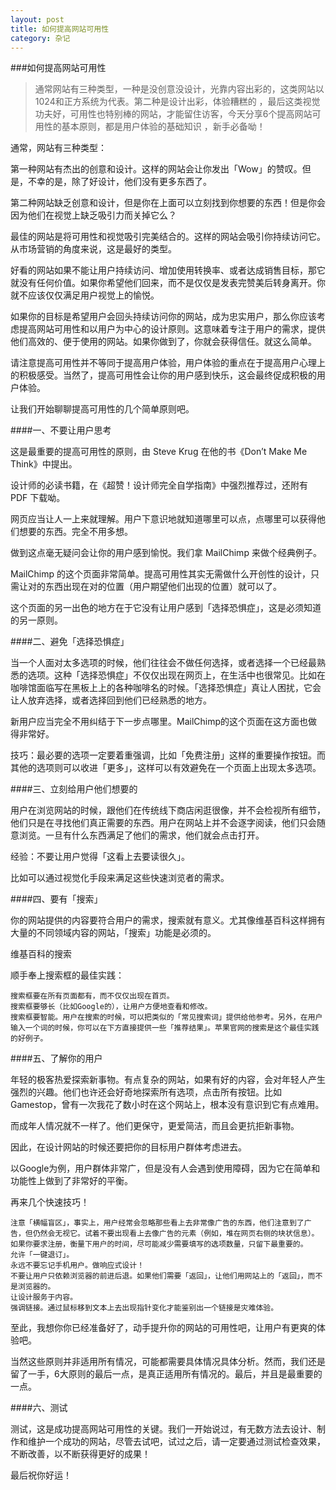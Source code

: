 ```yaml
---
layout: post
title: 如何提高网站可用性
category: 杂记
---
```

###如何提高网站可用性

>通常网站有三种类型，一种是没创意没设计，光靠内容出彩的，这类网站以1024和正方系统为代表。第二种是设计出彩，体验糟糕的   ，最后这类视觉功夫好，可用性也特别棒的网站，才能留住访客，今天分享6个提高网站可用性的基本原则，都是用户体验的基础知识  ，新手必备呦！

通常，网站有三种类型：

第一种网站有杰出的创意和设计。这样的网站会让你发出「Wow」的赞叹。但是，不幸的是，除了好设计，他们没有更多东西了。

第二种网站缺乏创意和设计，但是你在上面可以立刻找到你想要的东西！但是你会因为他们在视觉上缺乏吸引力而关掉它么？

最佳的网站是将可用性和视觉吸引完美结合的。这样的网站会吸引你持续访问它。从市场营销的角度来说，这是最好的类型。

好看的网站如果不能让用户持续访问、增加使用转换率、或者达成销售目标，那它就没有任何价值。如果你希望他们回来，而不是仅仅是发表完赞美后转身离开。你就不应该仅仅满足用户视觉上的愉悦。

如果你的目标是希望用户会回头持续访问你的网站，成为忠实用户，那么你应该考虑提高网站可用性和以用户为中心的设计原则。这意味着专注于用户的需求，提供他们高效的、便于使用的网站。如果你做到了，你就会获得信任。就这么简单。

请注意提高可用性并不等同于提高用户体验，用户体验的重点在于提高用户心理上的积极感受。当然了，提高可用性会让你的用户感到快乐，这会最终促成积极的用户体验。

让我们开始聊聊提高可用性的几个简单原则吧。


####一、不要让用户思考

这是最重要的提高可用性的原则，由 Steve Krug 在他的书《Don’t Make Me Think》中提出。

设计师的必读书籍，在《超赞！设计师完全自学指南》中强烈推荐过，还附有 PDF 下载呦。

网页应当让人一上来就理解。用户下意识地就知道哪里可以点，点哪里可以获得他们想要的东西。完全不用多想。

做到这点毫无疑问会让你的用户感到愉悦。我们拿 MailChimp 来做个经典例子。


MailChimp 的这个页面非常简单。提高可用性其实无需做什么开创性的设计，只需让对的东西出现在对的位置（用户期望他们出现的位置）就可以了。

这个页面的另一出色的地方在于它没有让用户感到「选择恐惧症」，这是必须知道的另一原则。


####二、避免「选择恐惧症」

当一个人面对太多选项的时候，他们往往会不做任何选择，或者选择一个已经最熟悉的选项。这种「选择恐惧症」不仅仅出现在网页上，在生活中也很常见。比如在咖啡馆面临写在黑板上上的各种咖啡名的时候。「选择恐惧症」真让人困扰，它会让人放弃选择，或者选择回到他们已经熟悉的地方。

新用户应当完全不用纠结于下一步点哪里。MailChimp的这个页面在这方面也做得非常好。

技巧：最必要的选项一定要着重强调，比如「免费注册」这样的重要操作按钮。而其他的选项则可以收进「更多」，这样可以有效避免在一个页面上出现太多选项。

####三、立刻给用户他们想要的

用户在浏览网站的时候，跟他们在传统线下商店闲逛很像，并不会检视所有细节，他们只是在寻找他们真正需要的东西。用户在网站上并不会逐字阅读，他们只会随意浏览。一旦有什么东西满足了他们的需求，他们就会点击打开。

经验：不要让用户觉得「这看上去要读很久」。

比如可以通过视觉化手段来满足这些快速浏览者的需求。


####四、要有「搜索」

你的网站提供的内容要符合用户的需求，搜索就有意义。尤其像维基百科这样拥有大量的不同领域内容的网站，「搜索」功能是必须的。

维基百科的搜索

顺手奉上搜索框的最佳实践：

    搜索框要在所有页面都有，而不仅仅出现在首页。
    搜索框要够长（比如Google的），让用户方便地查看和修改。
    搜索框要智能。用户在搜索的时候，可以把类似的「常见搜索词」提供给他参考。另外，在用户输入一个词的时候，你可以在下方直接提供一些「推荐结果」。苹果官网的搜索是这个最佳实践的好例子。


####五、了解你的用户

年轻的极客热爱探索新事物。有点复杂的网站，如果有好的内容，会对年轻人产生强烈的兴趣。他们也许还会好奇地探索所有选项，点击所有按钮。比如Gamestop，曾有一次我花了数小时在这个网站上，根本没有意识到它有点难用。

而成年人情况就不一样了。他们更保守，更爱简洁，而且会更抗拒新事物。

因此，在设计网站的时候还要把你的目标用户群体考虑进去。

以Google为例，用户群体非常广，但是没有人会遇到使用障碍，因为它在简单和功能性上做到了非常好的平衡。

再来几个快速技巧！

    注意「横幅盲区」，事实上，用户经常会忽略那些看上去非常像广告的东西，他们注意到了广告，但仍然会无视它。试着不要出现看上去像广告的元素（例如，堆在网页右侧的块状信息）。
    如果你要求注册，衡量下用户的时间，尽可能减少需要填写的选项数量，只留下最重要的。
    允许「一键退订」。
    永远不要忘记手机用户。做响应式设计！
    不要让用户只依赖浏览器的前进后退。如果他们需要「返回」，让他们用网站上的「返回」，而不是浏览器的。
    让设计服务于内容。
    强调链接。通过鼠标移到文本上去出现指针变化才能鉴别出一个链接是灾难体验。

至此，我想你你已经准备好了，动手提升你的网站的可用性吧，让用户有更爽的体验吧。

当然这些原则并非适用所有情况，可能都需要具体情况具体分析。然而，我们还是留了一手，6大原则的最后一点，是真正适用所有情况的。最后，并且是最重要的一点。

####六、测试

测试，这是成功提高网站可用性的关键。我们一开始说过，有无数方法去设计、制作和维护一个成功的网站，尽管去试吧，试过之后，请一定要通过测试检查效果，不断改善，以不断获得更好的成果！

最后祝你好运！
